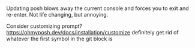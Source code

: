 ###

Updating posh blows away the current console and forces you to exit and re-enter. Not life changing, but annoying.

Consider customizing prompt?
https://ohmyposh.dev/docs/installation/customize
definitely get rid of whatever the first symbol in the git block is 
